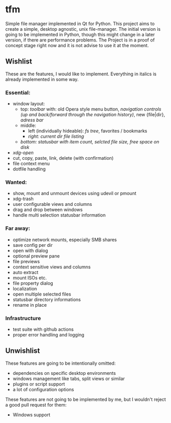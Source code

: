 # tfm
Simple file manager implemented in Qt for Python. This project aims to create a simple, desktop agnostic, unix file-manager.
The initial version is going to be implemented in Python, though this might change in a later version, if there are performance problems.
The Project is in a proof of concept stage right now and it is not advise to use it at the moment.

## Wishlist
These are the features, I would like to implement. Everything in italics is already implemented in some way.
### Essential:
* window layout:
  * top: *toolbar* with: old Opera style menu button, *navigation controls (up and back/forward through the navigation history)*, new {file|dir}, *adress bar*
  * middle:
    * left (individually hideable): *fs tree*, favorites / bookmarks
    * *right: current dir file listing*
  * *bottom: statusbar with item count, selcted file size, free space on disk*
* *xdg-open*
* cut, copy, paste, link, delete (with confirmation)
* file context menu
* dotfile handling

### Wanted:
* show, mount and unmount devices using udevil or pmount
* xdg-trash
* user configurable views and columns
* drag and drop between windows
* handle multi selection statusbar information

### Far away:
* optimize network mounts, especially SMB shares
* save config per dir
* open with dialog
* optional preview pane
* file previews
* context sensitive views and columns
* auto extract
* mount ISOs etc.
* file property dialog
* localization
* open multiple selected files
* statusbar directory informations
* rename in place

### Infrastructure

* test suite with github actions
* proper error handling and logging

## Unwishlist

These features are going to be intentionally omitted:

* dependencies on specific desktop environments
* windows management like tabs, split views or similar
* plugins or script support
* a lot of configuration options

These features are not going to be implemented by me, but I wouldn't reject a good pull request for them:

* Windows support
